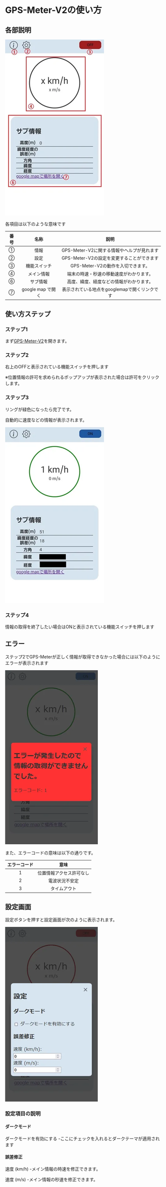 # GPS-Meter-V2の使い方

## 各部説明

![説明用スクリーンショット](https://raw.githubusercontent.com/ibui2628/GPS-Meter-V2/main/help/img1.webp)

各項目は以下のような意味です

| 番号 | 名称 | 説明 |
| :--: | :--: | :-: |
| ① | 情報 | GPS-Meter-V2に関する情報やヘルプが見れます |
| ② | 設定 | GPS-Meter-V2の設定を変更することができます |
| ③ | 機能スイッチ | GPS-Meter-V2の動作を入切できます。 |
| ④ | メイン情報 | 端末の時速・秒速の移動速度がわかります。 |
| ⑥ | サブ情報 | 高度、緯度、経度などの情報がわかります。 |
| ⑦ | google map で開く | 表示されている地点をgooglemapで開くリンクです |

## 使い方ステップ

### ステップ1

まず[GPS-Meter-V2](https://ibui2628.github.io/GPS-Meter-V2/)を開きます。

### ステップ2

右上のOFFと表示されている機能スイッチを押します

※位置情報の許可を求められるポップアップが表示された場合は許可をクリックします。

### ステップ3

リングが緑色になったら完了です。

自動的に速度などの情報が表示されます。

![リングが緑色になったら完了](https://raw.githubusercontent.com/ibui2628/GPS-Meter-V2/main/help/img2.webp)

### ステップ4

情報の取得を終了したい場合はONと表示されている機能スイッチを押します

## エラー

ステップ2でGPS-Meterが正しく情報が取得できなかった場合には以下のようにエラーが表示されます

![エラー画面スクリーンショット](https://raw.githubusercontent.com/ibui2628/GPS-Meter-V2/main/help/img3.webp)

また、エラーコードの意味は以下の通りです。

| エラーコード | 意味 |
| :---------: | :-: |
| 1 | 位置情報アクセス許可なし |
| 2 | 電波状況不安定 |
| 3 | タイムアウト |

## 設定画面

設定ボタンを押すと設定画面が次のように表示されます。

![設定画面スクリーンショット](https://raw.githubusercontent.com/ibui2628/GPS-Meter-V2/main/help/img4.webp)

### 設定項目の説明

#### ダークモード

ダークモードを有効にする -ここにチェックを入れるとダークテーマが適用されます

#### 誤差修正

速度 (km/h) -メイン情報の時速を修正できます。

速度 (m/s) -メイン情報の秒速を修正できます。
